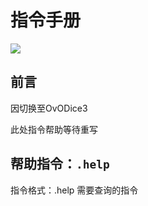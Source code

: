 # 指令手册

![](.gitbook/assets/⑨.png)

## 前言

因切换至OvODice3

此处指令帮助等待重写

## **帮助指令：**`.help`

指令格式：.help 需要查询的指令
